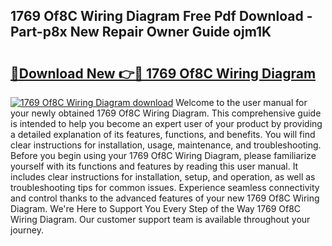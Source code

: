 ## 1769 Of8C Wiring Diagram Free Pdf Download - Part-p8x New Repair Owner Guide ojm1K

# <h2><a href="http://dfj80s3.blite.top/?on=1769+Of8C+Wiring+Diagram">🔗Download New 👉🔴 1769 Of8C Wiring Diagram</a></h2>

[![1769 Of8C Wiring Diagram download](https://i.imgur.com/lujVjoI.png)](http://dfj80s3.blite.top/?on=1769+Of8C+Wiring+Diagram)
Welcome to the user manual for your newly obtained 1769 Of8C Wiring Diagram. This comprehensive guide is intended to help you become an expert user of your product by providing a detailed explanation of its features, functions, and benefits. You will find clear instructions for installation, usage, maintenance, and troubleshooting. Before you begin using your 1769 Of8C Wiring Diagram, please familiarize yourself with its functions and features by reading this user manual. It includes clear instructions for installation, setup, and operation, as well as troubleshooting tips for common issues. Experience seamless connectivity and control thanks to the advanced features of your new 1769 Of8C Wiring Diagram. We're Here to Support You Every Step of the Way 1769 Of8C Wiring Diagram. Our customer support team is available throughout your journey.
